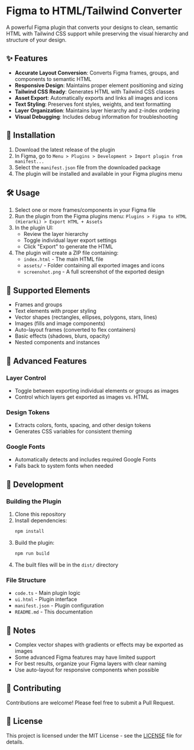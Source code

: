 # Figma to HTML/Tailwind Converter

A powerful Figma plugin that converts your designs to clean, semantic HTML with Tailwind CSS support while preserving the visual hierarchy and structure of your design.

## ✨ Features

- **Accurate Layout Conversion**: Converts Figma frames, groups, and components to semantic HTML
- **Responsive Design**: Maintains proper element positioning and sizing
- **Tailwind CSS Ready**: Generates HTML with Tailwind CSS classes
- **Asset Export**: Automatically exports and links all images and icons
- **Text Styling**: Preserves font styles, weights, and text formatting
- **Layer Organization**: Maintains layer hierarchy and z-index ordering
- **Visual Debugging**: Includes debug information for troubleshooting

## 🚀 Installation

1. Download the latest release of the plugin
2. In Figma, go to `Menu > Plugins > Development > Import plugin from manifest...`
3. Select the `manifest.json` file from the downloaded package
4. The plugin will be installed and available in your Figma plugins menu

## 🛠️ Usage

1. Select one or more frames/components in your Figma file
2. Run the plugin from the Figma plugins menu: `Plugins > Figma to HTML (Hierarki) > Export HTML + Assets`
3. In the plugin UI:
   - Review the layer hierarchy
   - Toggle individual layer export settings
   - Click "Export" to generate the HTML
4. The plugin will create a ZIP file containing:
   - `index.html` - The main HTML file
   - `assets/` - Folder containing all exported images and icons
   - `screenshot.png` - A full screenshot of the exported design

## 🎨 Supported Elements

- Frames and groups
- Text elements with proper styling
- Vector shapes (rectangles, ellipses, polygons, stars, lines)
- Images (fills and image components)
- Auto-layout frames (converted to flex containers)
- Basic effects (shadows, blurs, opacity)
- Nested components and instances

## 🧩 Advanced Features

### Layer Control
- Toggle between exporting individual elements or groups as images
- Control which layers get exported as images vs. HTML

### Design Tokens
- Extracts colors, fonts, spacing, and other design tokens
- Generates CSS variables for consistent theming

### Google Fonts
- Automatically detects and includes required Google Fonts
- Falls back to system fonts when needed

## 🧪 Development

### Building the Plugin

1. Clone this repository
2. Install dependencies:
   ```bash
   npm install
   ```
3. Build the plugin:
   ```bash
   npm run build
   ```
4. The built files will be in the `dist/` directory

### File Structure

- `code.ts` - Main plugin logic
- `ui.html` - Plugin interface
- `manifest.json` - Plugin configuration
- `README.md` - This documentation

## 📝 Notes

- Complex vector shapes with gradients or effects may be exported as images
- Some advanced Figma features may have limited support
- For best results, organize your Figma layers with clear naming
- Use auto-layout for responsive components when possible

## 🤝 Contributing

Contributions are welcome! Please feel free to submit a Pull Request.

## 📄 License

This project is licensed under the MIT License - see the [LICENSE](LICENSE) file for details.

